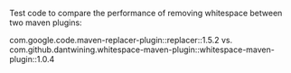 Test code to compare the performance of removing whitespace between two maven plugins:

com.google.code.maven-replacer-plugin::replacer::1.5.2  vs.  com.github.dantwining.whitespace-maven-plugin::whitespace-maven-plugin::1.0.4

